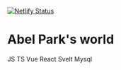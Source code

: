[![Netlify Status](https://api.netlify.com/api/v1/badges/8ed1db72-d001-4e4e-b95c-4c2935577c80/deploy-status)](https://app.netlify.com/sites/abeldevlog/deploys)

# Abel Park's world

JS
TS
Vue
React
Svelt
Mysql

